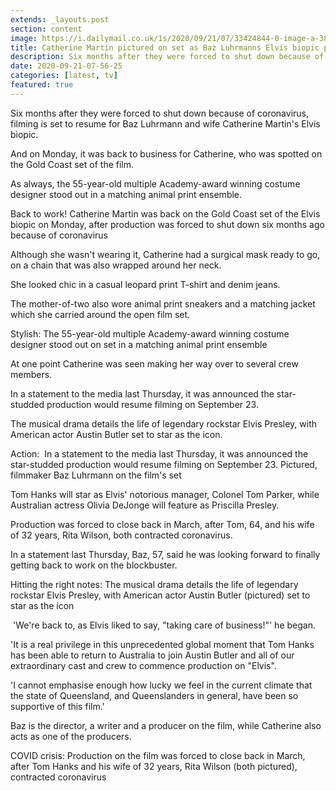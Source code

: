 ```yaml
---
extends: _layouts.post
section: content
image: https://i.dailymail.co.uk/1s/2020/09/21/07/33424844-0-image-a-38_1600669577402.jpg 
title: Catherine Martin pictured on set as Baz Luhrmanns Elvis biopic prepares to resume filming 
description: Six months after they were forced to shut down because of coronavirus, filming is set to resume for Baz Luhrmann and wife Catherine Martins Elvis biopic. 
date: 2020-09-21-07-56-25 
categories: [latest, tv] 
featured: true 
--- 
```

Six months after they were forced to shut down because of coronavirus, filming is set to resume for Baz Luhrmann and wife Catherine Martin's Elvis biopic.

And on Monday, it was back to business for Catherine, who was spotted on the Gold Coast set of the film.

As always, the 55-year-old multiple Academy-award winning costume designer stood out in a matching animal print ensemble. 

Back to work! Catherine Martin was back on the Gold Coast set of the Elvis biopic on Monday, after production was forced to shut down six months ago because of coronavirus

Although she wasn't wearing it, Catherine had a surgical mask ready to go, on a chain that was also wrapped around her neck. 

She looked chic in a casual leopard print T-shirt and denim jeans. 

The mother-of-two also wore animal print sneakers and a matching jacket which she carried around the open film set. 

Stylish: The 55-year-old multiple Academy-award winning costume designer stood out on set in a matching animal print ensemble

At one point Catherine was seen making her way over to several crew members. 

In a statement to the media last Thursday, it was announced the star-studded production would resume filming on September 23. 

The musical drama details the life of legendary rockstar Elvis Presley, with American actor Austin Butler set to star as the icon. 

Action:  In a statement to the media last Thursday, it was announced the star-studded production would resume filming on September 23. Pictured, filmmaker Baz Luhrmann on the film's set

Tom Hanks will star as Elvis' notorious manager, Colonel Tom Parker, while Australian actress Olivia DeJonge will feature as Priscilla Presley.

Production was forced to close back in March, after Tom, 64, and his wife of 32 years, Rita Wilson, both contracted coronavirus.

In a statement last Thursday, Baz, 57, said he was looking forward to finally getting back to work on the blockbuster.

Hitting the right notes: The musical drama details the life of legendary rockstar Elvis Presley, with American actor Austin Butler (pictured) set to star as the icon

 'We're back to, as Elvis liked to say, "taking care of business!"' he began. 

'It is a real privilege in this unprecedented global moment that Tom Hanks has been able to return to Australia to join Austin Butler and all of our extraordinary cast and crew to commence production on "Elvis". 

'I cannot emphasise enough how lucky we feel in the current climate that the state of Queensland, and Queenslanders in general, have been so supportive of this film.'

Baz is the director, a writer and a producer on the film, while Catherine also acts as one of the producers.  

COVID crisis: Production on the film was forced to close back in March, after Tom Hanks and his wife of 32 years, Rita Wilson (both pictured), contracted coronavirus

